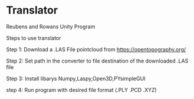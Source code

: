 # Translator
 Reubens and Rowans Unity Program


Steps to use translator

Step 1: Download a .LAS File pointcloud from https://opentopography.org/

Step 2: Set path in the converter to file destination of the downloaded .LAS file

Step 3: Install libarys Numpy,Laspy,Open3D,PYsimpleGUI

step 4: Run program with desired file format (.PLY .PCD .XYZ)

